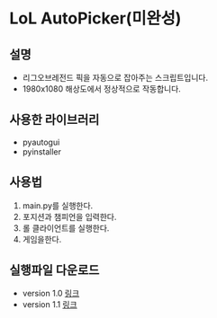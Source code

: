 # **LoL AutoPicker(미완성)**
## **설명** 
- 리그오브레전드 픽을 자동으로 잡아주는 스크립트입니다.
- 1980x1080 해상도에서 정상적으로 작동합니다.
## **사용한 라이브러리**
- pyautogui
- pyinstaller
## **사용법**
1. main.py를 실행한다.
2. 포지션과 챔피언을 입력한다.
2. 롤 클라이언트를 실행한다.
3. 게임을한다.
## **실행파일 다운로드**
- version 1.0 [링크](exe/exam1.exe)
- version 1.1 [링크](exe/exam2.exe)
